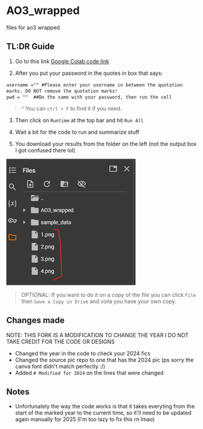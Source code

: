 # AO3_wrapped
files for ao3 wrapped

## TL:DR Guide
1) Go to this link [Google Colab code link](https://colab.research.google.com/drive/1uNLVq03i03khZmaVklhzo4VD02xnTKNX?usp=sharing)

2) After you put your password in the quotes in box that says:
```
username ="" #Please enter your username in between the quotation marks. DO NOT remove the quotation marks!
pwd = ""  ##Do the same with your password, then run the cell
```
> ^ You can `ctrl + F` to find it if you need.

3) Then click on `Runtime` at the top bar and hit `Run All`

4) Wait a bit for the code to run and summarize stuff

5) You download your results from the folder on the left (not the output box I got confused there lol)

![Looks like this](https://github.com/cyroclastic/AO3_wrapped/blob/main/Download%20yo%20pics%20here.png?raw=true)

> OPTIONAL: If you want to do it on a copy of the file you can click `File` then `Save a Copy in Drive` and voila you have your own copy.

## Changes made
NOTE: THIS FORK IS A MODIFICATION TO CHANGE THE YEAR I DO NOT TAKE CREDIT FOR THE CODE OR DESIGNS

- Changed the year in the code to check your 2024 fics
- Changed the source pic repo to one that has the 2024 pic (ps sorry the canva font didn't match perfectly :/)
- Added `# Modified for 2024` on the lines that were changed

## Notes
- Unfortunately the way the code works is that it takes everyting from the start of the marked year to the current time, so it'll need to be updated again manually for 2025 (I'm too lazy to fix this rn lmao)
